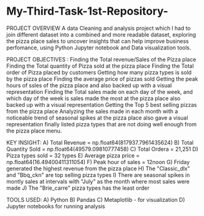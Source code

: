 # My-Third-Task-1st-Repository-
PROJECT OVERVIEW
A data Cleaning and analysis project which I had to join different dataset into a combined and more readable dataset, exploring the pizza place sales to uncover insights that can help improve business perfomance, using Python Jupyter notebook and Data visualization tools.


PROJECT OBJECTIVES : 
Finding the Total revenue/Sales of the Pizza place
Finding the Total quantity of Pizza sold at the pizza place
Finding the Total order of Pizza placed by customers
Getting how many pizza types is sold by the pizza place
Finding the average price of pizzas sold
Getting the peak hours of ssles of the pizza place and also backed up with a visual representation 
Finding the Total sales made on each day of the week, and which day of the week is sales made the most at the pizza place also backed up with a visual representation 
Getting the Top 5 best selling pizzas from the pizza place
Analyzing the sales made in each month with a noticeable trend of seasonal spikes at the pizza place also gave a visual representation 
finally listed pizza types that are not doing well enough from the pizza place menu.

KEY INSIGHT: 
A) Total Revenue = np.float64(817937.7961435624)
B) Total Quantity Sold = np.float64(49579.09810777458)
C) Total Ordera = 21,251
D) Pizza types sold = 32 types
E) Average pizza price = np.float64(16.49400411311054)
F) Peak hour of sales = 12noon
G) Friday generated the highest revenue from the pizza place
H) The "Classic_dlx" and "Bbq_ckn" are top selling pizza types
I) There are seasonal spikes in montly sales at intervals with "July" as the month where most sales were made
J) The "Brie_carre" pizza types has the least order


TOOLS USED:
A) Python
B) Pandas
C) Metaplotlib - for visualization
D) Jupyter notebooks for running analysis
